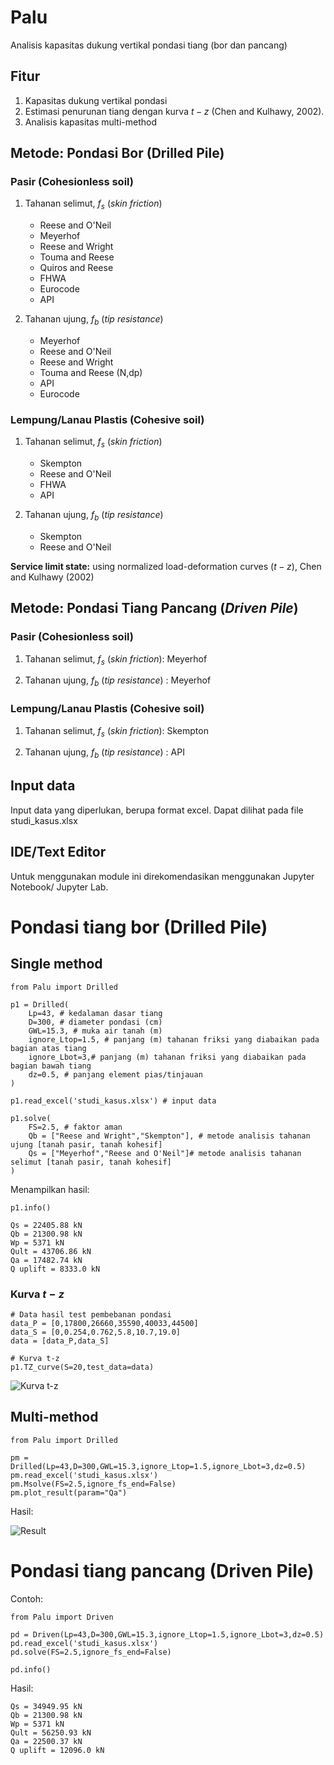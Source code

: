 # Palu
Analisis kapasitas dukung vertikal pondasi tiang (bor dan pancang)

## Fitur

1. Kapasitas dukung vertikal pondasi
2. Estimasi penurunan tiang dengan kurva $t-z$ (Chen and Kulhawy, 2002).
3. Analisis kapasitas multi-method

## Metode: Pondasi Bor (Drilled Pile)
### Pasir (Cohesionless soil)

1. Tahanan selimut, $f_s$ (*skin friction*)
    - Reese and O'Neil
    - Meyerhof
    - Reese and Wright
    - Touma and Reese
    - Quiros and Reese
    - FHWA
    - Eurocode
    - API
    
2. Tahanan ujung, $f_b$ (*tip resistance*)
    - Meyerhof
    - Reese and O'Neil
    - Reese and Wright
    - Touma and Reese (N,dp)
    - API
    - Eurocode

### Lempung/Lanau Plastis (Cohesive soil)

1. Tahanan selimut, $f_s$ (*skin friction*)
    - Skempton
    - Reese and O'Neil
    - FHWA
    - API
    
2. Tahanan ujung, $f_b$ (*tip resistance*)
    - Skempton
    - Reese and O'Neil

**Service limit state:** using normalized load-deformation curves $(t-z)$, Chen and Kulhawy (2002)

## Metode: Pondasi Tiang Pancang (*Driven Pile*)

### Pasir (Cohesionless soil)

1. Tahanan selimut, $f_s$ (*skin friction*): Meyerhof
    
2. Tahanan ujung, $f_b$ (*tip resistance*) : Meyerhof

### Lempung/Lanau Plastis (Cohesive soil)

1. Tahanan selimut, $f_s$ (*skin friction*): Skempton
    
2. Tahanan ujung, $f_b$ (*tip resistance*) : API

## Input data
Input data yang diperlukan, berupa format excel. Dapat dilihat pada file studi_kasus.xlsx

## IDE/Text Editor
Untuk menggunakan module ini direkomendasikan menggunakan Jupyter Notebook/ Jupyter Lab.

# Pondasi tiang bor (Drilled Pile)

## Single method

```
from Palu import Drilled

p1 = Drilled(
    Lp=43, # kedalaman dasar tiang
    D=300, # diameter pondasi (cm)
    GWL=15.3, # muka air tanah (m)
    ignore_Ltop=1.5, # panjang (m) tahanan friksi yang diabaikan pada bagian atas tiang
    ignore_Lbot=3,# panjang (m) tahanan friksi yang diabaikan pada bagian bawah tiang
    dz=0.5, # panjang element pias/tinjauan
)

p1.read_excel('studi_kasus.xlsx') # input data

p1.solve(
    FS=2.5, # faktor aman
    Qb = ["Reese and Wright","Skempton"], # metode analisis tahanan ujung [tanah pasir, tanah kohesif]
    Qs = ["Meyerhof","Reese and O'Neil"]# metode analisis tahanan selimut [tanah pasir, tanah kohesif]
)
```

Menampilkan hasil:
```
p1.info()
```
```
Qs = 22405.88 kN
Qb = 21300.98 kN
Wp = 5371 kN
Qult = 43706.86 kN
Qa = 17482.74 kN
Q uplift = 8333.0 kN
```

### Kurva $t-z$

```
# Data hasil test pembebanan pondasi
data_P = [0,17800,26660,35590,40033,44500]
data_S = [0,0.254,0.762,5.8,10.7,19.0]
data = [data_P,data_S]

# Kurva t-z
p1.TZ_curve(S=20,test_data=data)
```

![Kurva t-z](https://blogger.googleusercontent.com/img/b/R29vZ2xl/AVvXsEgXmRRyos4glH_bJk4y48wX9dZentCxhMECH2FusOFhjs1VjKnm4jgN1e2CxJK7b73m4S9RRs9SgXBoW8JYUI0qbQxaPNG9UexLR9Kq6FL5IBOIMHxwkstgk_I6mMlTcSK1eVBCLtsplA_U5yjKxOPJo1drniaEQJAv9IL6GNxELBjUehMdD8kY_pa-UQ/s600/kurva_t_z.png)

## Multi-method

```
from Palu import Drilled

pm = Drilled(Lp=43,D=300,GWL=15.3,ignore_Ltop=1.5,ignore_Lbot=3,dz=0.5)
pm.read_excel('studi_kasus.xlsx')
pm.Msolve(FS=2.5,ignore_fs_end=False)
pm.plot_result(param="Qa")
```
Hasil:

![Result](https://blogger.googleusercontent.com/img/b/R29vZ2xl/AVvXsEhz6rMQWsDITYE7UTpjb_fRuHIL4TjcWRazWuzg0bKcWviGClqFktU_VtTAKqbhbKXLY6D5PqypuTM6sTiqIOxqye_LWEceq6_spK3ySb8MrA1UfOSb_FT1wMNvok7hdr7SZJp8386B6AM66-4SzZv5BMjpQFGgf5OT2_xXU5gaF28UrEbWd9eTDxQKPA/w640-h534/multi_method_drilled.png)

# Pondasi tiang pancang (Driven Pile)
Contoh:
```
from Palu import Driven

pd = Driven(Lp=43,D=300,GWL=15.3,ignore_Ltop=1.5,ignore_Lbot=3,dz=0.5)
pd.read_excel('studi_kasus.xlsx')
pd.solve(FS=2.5,ignore_fs_end=False)

pd.info()
```
Hasil:
```
Qs = 34949.95 kN
Qb = 21300.98 kN
Wp = 5371 kN
Qult = 56250.93 kN
Qa = 22500.37 kN
Q uplift = 12096.0 kN
```
